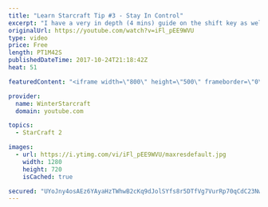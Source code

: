 ```yaml
---
title: "Learn Starcraft Tip #3 - Stay In Control"
excerpt: "I have a very in depth (4 mins) guide on the shift key as well here https://www.youtube.com/watch?v=7x9pHr544oY"
originalUrl: https://youtube.com/watch?v=iFl_pEE9WVU
type: video
price: Free
length: PT1M42S
publishedDateTime: 2017-10-24T21:18:42Z
heat: 51

featuredContent: "<iframe width=\"800\" height=\"500\" frameborder=\"0\" src=\"https://www.youtube.com/embed/iFl_pEE9WVU\" allow=\"accelerometer; autoplay; encrypted-media; gyroscope; picture-in-picture\" allowfullscreen></iframe>"

provider:
  name: WinterStarcraft
  domain: youtube.com

topics:
  - StarCraft 2

images:
  - url: https://i.ytimg.com/vi/iFl_pEE9WVU/maxresdefault.jpg
    width: 1280
    height: 720
    isCached: true

secured: "UYoJny4osAEz6YAyaHzTWhwB2cKq9dJolSYfs8r5DTfVg7VurRp70qCdC23Nwa4Yrw0lxerctbu7gIbx7rC5ThKVTe6iIuxem9V3YegS7+7JU+gbI3YTdBEII3vucdnwLqRr6vbQ4Kh6pHjIUsEb5qH+rdRRy/0UHVYfbW6keI349dByB4yM3onM8ZAMpCrjwhvLkWEniiYXs+y9pusn44qicU0TMlH1ZGw8eS/m2GB4bruVPjaWKlixXOPv0uACFSaLSjYuymaWzdusTjSGaTDqhkE4j67IxIIcILa30WM6Ylh2i80xjIRDtBGtgGGpKPzQLSaCKIO+FCgAQzGA7ippVgookP0xd9dCMZLaweGMUflubEPukt74oUvfHJYIjFj3bey23AdCayNW15p7mHgGezDAeGJjPkOTSQkKUfs=;i+aAIAGGKBXpfXcGde/nbw=="
---
```


